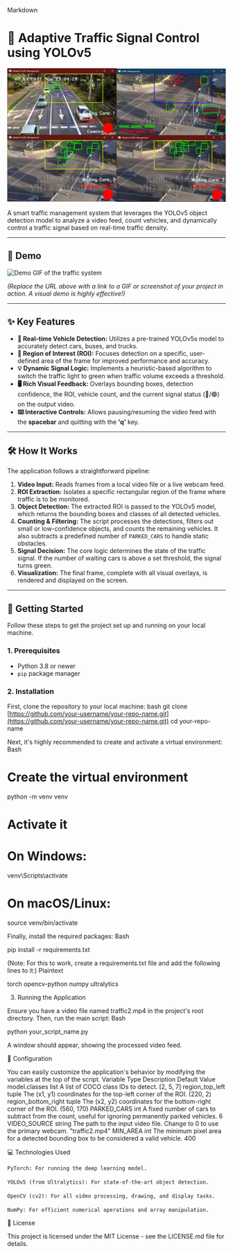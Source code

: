 Markdown

# 🚦 Adaptive Traffic Signal Control using YOLOv5

![Alt text for your image](DEMO%20trafic.png)

A smart traffic management system that leverages the YOLOv5 object detection model to analyze a video feed, count vehicles, and dynamically control a traffic signal based on real-time traffic density.

---

## 📸 Demo

![Demo GIF of the traffic system](https://user-images.githubusercontent.com/your-username/your-repo/demo.gif)

*(Replace the URL above with a link to a GIF or screenshot of your project in action. A visual demo is highly effective!)*

---

## ✨ Key Features

-   **🚗 Real-time Vehicle Detection:** Utilizes a pre-trained YOLOv5s model to accurately detect cars, buses, and trucks.
-   **🎯 Region of Interest (ROI):** Focuses detection on a specific, user-defined area of the frame for improved performance and accuracy.
-   **💡 Dynamic Signal Logic:** Implements a heuristic-based algorithm to switch the traffic light to green when traffic volume exceeds a threshold.
-   **🖥️ Rich Visual Feedback:** Overlays bounding boxes, detection confidence, the ROI, vehicle count, and the current signal status (🔴/🟢) on the output video.
-   **⌨️ Interactive Controls:** Allows pausing/resuming the video feed with the **spacebar** and quitting with the **'q'** key.

---

## 🛠️ How It Works

The application follows a straightforward pipeline:

1.  **Video Input:** Reads frames from a local video file or a live webcam feed.
2.  **ROI Extraction:** Isolates a specific rectangular region of the frame where traffic is to be monitored.
3.  **Object Detection:** The extracted ROI is passed to the YOLOv5 model, which returns the bounding boxes and classes of all detected vehicles.
4.  **Counting & Filtering:** The script processes the detections, filters out small or low-confidence objects, and counts the remaining vehicles. It also subtracts a predefined number of `PARKED_CARS` to handle static obstacles.
5.  **Signal Decision:** The core logic determines the state of the traffic signal. If the number of waiting cars is above a set threshold, the signal turns green.
6.  **Visualization:** The final frame, complete with all visual overlays, is rendered and displayed on the screen.

---

## 🚀 Getting Started

Follow these steps to get the project set up and running on your local machine.

### 1. Prerequisites

-   Python 3.8 or newer
-   `pip` package manager

### 2. Installation

First, clone the repository to your local machine:
bash
git clone [https://github.com/your-username/your-repo-name.git](https://github.com/your-username/your-repo-name.git)
cd your-repo-name

Next, it's highly recommended to create and activate a virtual environment:
Bash

# Create the virtual environment
python -m venv venv

# Activate it
# On Windows:
venv\Scripts\activate
# On macOS/Linux:
source venv/bin/activate

Finally, install the required packages:
Bash

pip install -r requirements.txt

(Note: For this to work, create a requirements.txt file and add the following lines to it:)
Plaintext

torch
opencv-python
numpy
ultralytics

3. Running the Application

Ensure you have a video file named traffic2.mp4 in the project's root directory. Then, run the main script:
Bash

python your_script_name.py

A window should appear, showing the processed video feed.

🔧 Configuration

You can easily customize the application's behavior by modifying the variables at the top of the script.
Variable	Type	Description	Default Value
model.classes	list	A list of COCO class IDs to detect.	[2, 5, 7]
region_top_left	tuple	The (x1, y1) coordinates for the top-left corner of the ROI.	(220, 2)
region_bottom_right	tuple	The (x2, y2) coordinates for the bottom-right corner of the ROI.	(560, 170)
PARKED_CARS	int	A fixed number of cars to subtract from the count, useful for ignoring permanently parked vehicles.	6
VIDEO_SOURCE	string	The path to the input video file. Change to 0 to use the primary webcam.	"traffic2.mp4"
MIN_AREA	int	The minimum pixel area for a detected bounding box to be considered a valid vehicle.	400

💻 Technologies Used

    PyTorch: For running the deep learning model.

    YOLOv5 (from Ultralytics): For state-of-the-art object detection.

    OpenCV (cv2): For all video processing, drawing, and display tasks.

    NumPy: For efficient numerical operations and array manipulation.

📄 License

This project is licensed under the MIT License - see the LICENSE.md file for details.
